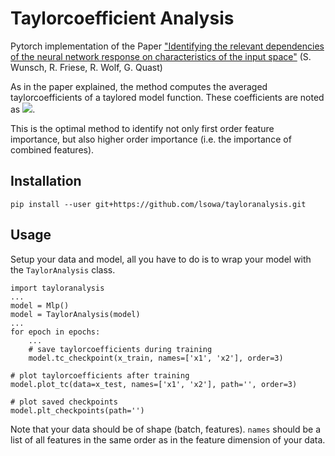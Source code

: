 # Taylorcoefficient Analysis
Pytorch implementation of the Paper 
["Identifying the relevant dependencies of the neural network response on characteristics of the input space"](https://arxiv.org/abs/1803.08782) 
(S. Wunsch, R. Friese, R. Wolf, G. Quast)

As in the paper explained, the method computes the averaged taylorcoefficients of a taylored model function. These coefficients are noted as <img src="https://render.githubusercontent.com/render/math?math=<t_i>">. 

This is the optimal method to identify not only first order feature importance, but also higher order importance (i.e. the importance of combined features).

## Installation
```
pip install --user git+https://github.com/lsowa/tayloranalysis.git
```

## Usage

Setup your data and model, all you have to do is to wrap your model with the `TaylorAnalysis` class. 
```
import tayloranalysis
...
model = Mlp()
model = TaylorAnalysis(model)
...
for epoch in epochs:
    ...
    # save taylorcoefficients during training
    model.tc_checkpoint(x_train, names=['x1', 'x2'], order=3)
    
# plot taylorcoefficients after training
model.plot_tc(data=x_test, names=['x1', 'x2'], path='', order=3)

# plot saved checkpoints
model.plt_checkpoints(path='')
```
Note that your data should be of shape (batch, features). `names` should be a list of all features in the same order as in the feature dimension of your data.






